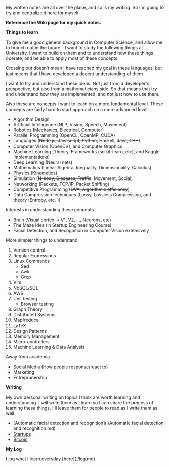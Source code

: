 My written notes are all over the place, and so is my writing. So I'm going to try and centralize it here for myself.

**Reference the Wiki page for my quick notes.**

**Things to learn**

<p>To give me a good general background in Computer Science, and allow me to branch out in the future - I want to study the following things at University. I want to build on them and to understand how these things operate, and be able to apply most of these concepts.</p>

<p>Crossing out doesn't mean I have reached my goal in these languages, but just means that I have developed a decent understanding of them</p>

<p>I want to try and understand these ideas. Not just from a developer's prespective, but also from a mathematicians side. So that means that try and understand how they are implemented, and not just how to use them.</p>

<p>Also these are concepts I want to learn on a more fundamental level. These concepts are fairly hard to start approach on a more advanced level.</p>

- Algorithm Design
- Artificial Intelligence (NLP, Vision, Speech, Movement)
- Robotics (Mechanics, Electrical, Computer)
- Parallel Programming (OpenCL, OpenMP, CUDA)
- Languages (~~Node.js, Javascript, Python,~~ Haskell, ~~Java, C++~~)
- Computer Vision (OpenCV), and Computer Graphics
- Machine Learning (Theory, Frameworks (scikit-learn, etc), and Kaggle Implementations)
- Deep Learning (Neural nets)
- Mathematics (Linear Algebra, Inequality, Dimensionality, Calculus)
- Physics (Kinemetics)
- Simulation (~~N-body, Diseases, Traffic~~, Movement, Social)
- Networking (Packets, TCP/IP, Packet Sniffing)
- Competitive Programming (~~UVA, Algorithmic efficiency~~)
- Data Compression techniques (Lossy, Lossless Compression, and theory (Entropy, etc. ))

<p>Interests in understanding these concepts</p>

- Brain (Visual cortex -> V1, V2, ..., Neurons, etc)
- The Maze Idea (in Startup Engineering Course)
- Facial Detection, and Recognition in Computer Vision extensively

<p>More simpler things to understand</p>

1. Version control
2. Regular Expressions
3. Linux Commands
    - Sed
    - Awk
    - Grep
4. Vim
5. NoSQL/SQL
6. AWS
7. Unit testing
    - Browser testing
8. Graph Theory
9. Distributed Systems
10. Map/reduce
11. LaTeX
12. Design Patterns
13. Memory Management
14. Micro-controllers
15. Machine Learning & Data Analysis

<p>Away from academia</p>

- Social Media (How people response/react to)
- Marketing
- Entreprunership

**Writing**

<p>My own personal writing on topics I think are worth learning and understanding. I will write them as I learn so I can share the process of learning these things. I'll leave them for people to read as I write them as well.</p>

- [Automatic facial detection and recognition](./Automatic facial detection and recognition.md)
- [Startups](./startups.md)
- [Bitcoin](./bitcoin.md)

**My Log**

<p>I log what I learn everyday [here](./log.md)</p>
